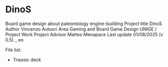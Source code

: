 # DinoS
Board game design about paleontology engine-building
Project title	DinoS
Author	Vincenzo Autuori
Area	Gaming and Board Game Design UNIGE / Project Work
Project Advisor	Matteo Menapace
Last update 	01/08/2025 (v 0.5) _ en

File list:
- Triassic deck
